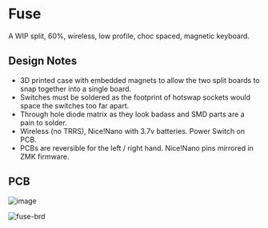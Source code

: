 # Fuse
A WIP split, 60%, wireless, low profile, choc spaced, magnetic keyboard. 

## Design Notes

* 3D printed case with embedded magnets to allow the two split boards to snap together into a single board. 
* Switches must be soldered as the footprint of hotswap sockets would space the switches too far apart.
* Through hole diode matrix as they look badass and SMD parts are a pain to solder. 
* Wireless (no TRRS), Nice!Nano with 3.7v batteries. Power Switch on PCB.
* PCBs are reversible for the left / right hand. Nice!Nano pins mirrored in ZMK firmware.


## PCB

![image](https://user-images.githubusercontent.com/916992/156917767-ee7461a9-7cce-43ec-9969-fe84f3abf8ad.png)

![fuse-brd](https://user-images.githubusercontent.com/916992/156918016-9b95a6ab-6492-4d9d-bbd5-b119ecd2e443.svg)

